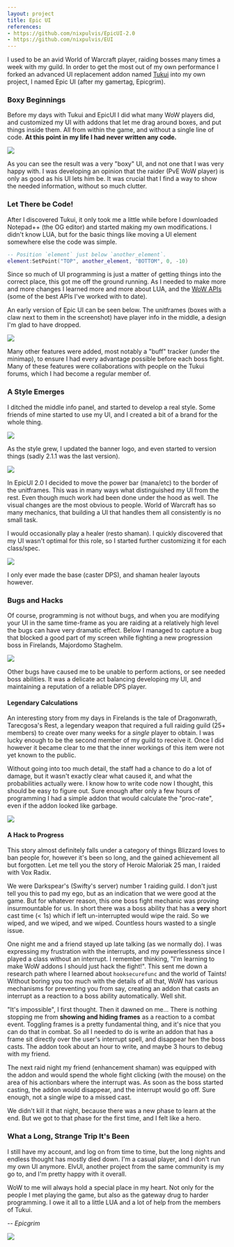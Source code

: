 ```yaml
---
layout: project
title: Epic UI
references:
- https://github.com/nixpulvis/EpicUI-2.0
- https://github.com/nixpulvis/EUI
---
```


I used to be an avid World of Warcraft player, raiding bosses many times a
week with my guild. In order to get the most out of my own performance I forked
an advanced UI replacement addon named [Tukui][tukui] into my own project, I
named Epic UI (after my gamertag, Epicgrim).

### Boxy Beginnings

Before my days with Tukui and EpicUI I did what many WoW players did, and
customized my UI with addons that let me drag around boxes, and put things
inside them. All from within the game, and without a single line of code.
**At this point in my life I had never written any code.**

![](/img/epic-ui/pretukui.jpg)

As you can see the result was a very "boxy" UI, and not one that I was very
happy with. I was developing an opinion that the raider (PvE WoW player) is
only as good as his UI lets him be. It was crucial that I find a way to show
the needed information, without so much clutter.

### Let There be Code!

After I discovered Tukui, it only took me a little while before I downloaded
Notepad++ (the OG editor) and started making my own modifications. I didn't
know LUA, but for the basic things like moving a UI element somewhere else the
code was simple.

```lua
-- Position `element` just below `another_element`.
element:SetPoint("TOP", another_element, "BOTTOM", 0, -10)
```

Since so much of UI programming is just a matter of getting things into the
correct place, this got me off the ground running. As I needed to make more and
more changes I learned more and more about LUA, and the [WoW APIs][wow-api]
(some of the best APIs I've worked with to date).

An early version of Epic UI can be seen below. The unitframes (boxes with a
claw next to them in the screenshot) have player info in the middle, a design
I'm glad to have dropped.

![](/img/epic-ui/early.jpg)

Many other features were added, most notably a "buff" tracker (under the
minimap), to ensure I had every advantage possible before each boss fight.
Many of these features were collaborations with people on the Tukui forums,
which I had become a regular member of.

### A Style Emerges

I ditched the middle info panel, and started to develop a real style. Some
friends of mine started to use my UI, and I created a bit of a brand for the
whole thing.

![](/img/epic-ui/epicui_banner_v1.jpg)

As the style grew, I updated the banner logo, and even started to version
things (sadly 2.1.1 was the last version).

![](/img/epic-ui/epicui_banner_v2.png)

In EpicUI 2.0 I decided to move the power bar (mana/etc) to the border of the
unitframes. This was in many ways what distinguished my UI from the rest. Even
though much work had been done under the hood as well. The visual changes are
the most obvious to people. World of Warcraft has so many mechanics, that
building a UI that handles them all consistently is no small task.

I would occasionally play a healer (resto shaman). I quickly discovered that my
UI wasn't optimal for this role, so I started further customizing it for each
class/spec.

![](/img/epic-ui/healing_uf.png)

I only ever made the base (caster DPS), and shaman healer layouts however.

### Bugs and Hacks

Of course, programming is not without bugs, and when you are modifying your UI
in the same time-frame as you are raiding at a relatively high level the bugs
can have very dramatic effect. Below I managed to capture a bug that blocked a
good part of my screen while fighting a new progression boss in Firelands,
Majordomo Staghelm.

![](/img/epic-ui/bug.jpg)

Other bugs have caused me to be unable to perform actions, or see needed boss
abilities. It was a delicate act balancing developing my UI, and maintaining
a reputation of a reliable DPS player.

#### Legendary Calculations

An interesting story from my days in Firelands is the tale of Dragonwrath,
Tarecgosa's Rest, a legendary weapon that required a full raiding guild (25+
members) to create over many weeks for a *single* player to obtain. I was lucky
enough to be the second member of my guild to receive it. Once I did however it
became clear to me that the inner workings of this item were not yet known to
the public.

Without going into too much detail, the staff had a chance to do
a lot of damage, but it wasn't exactly clear what caused it, and what the
probabilities actually were. I know how to write code now I thought, this
should be easy to figure out. Sure enough after only a few hours of programming
I had a simple addon that would calculate the "proc-rate", even if the addon
looked like garbage.

![](/img/epic-ui/dragonwrath.png)

#### A Hack to Progress

This story almost definitely falls under a category of things Blizzard loves to
ban people for, however it's been so long, and the gained achievement all but
forgotten. Let me tell you the story of Heroic Maloriak 25 man, I raided with
Vox Radix.

We were Darkspear's (Swifty's server) number 1 raiding guild. I don't just tell
you this to pad my ego, but as an indication that we were good at the game. But
for whatever reason, this one boss fight mechanic was proving insurmountable
for us. In short there was a boss ability that has a **very** short cast time
(< 1s) which if left un-interrupted would wipe the raid. So we wiped, and we
wiped, and we wiped. Countless hours wasted to a single issue.

One night me and a friend stayed up late talking (as we normally do). I was
expressing my frustration with the interrupts, and my powerlessness since I
played a class without an interrupt. I remember thinking, "I'm learning to
make WoW addons I should just hack the fight!". This sent me down a research
path where I learned about `hooksecurefunc` and the world of Taints! Without
boring you too much with the details of all that, WoW has various mechanisms
for preventing you from say, creating an addon that casts an interrupt as a
reaction to a boss ability automatically. Well shit.

"It's impossible", I first thought. Then it dawned on me... There is nothing
stopping me from **showing and hiding frames** as a reaction to a combat event.
Toggling frames is a pretty fundamental thing, and it's nice that you can do
that in combat. So all I needed to do is write an addon that has a frame sit
directly over the user's interrupt spell, and disappear hen the boss casts. The
addon took about an hour to write, and maybe 3 hours to debug with my friend.

The next raid night my friend (enhancement shaman) was equipped with the addon
and would spend the whole fight clicking (with the mouse) on the area of his
actionbars where the interrupt was. As soon as the boss started casting, the
addon would disappear, and the interrupt would go off. Sure enough, not a single
wipe to a missed cast.

We didn't kill it that night, because there was a new phase to learn at the
end. But we got to that phase for the first time, and I felt like a hero.

### What a Long, Strange Trip It's Been

I still have my account, and log on from time to time, but the long nights and
endless thought has mostly died down. I'm a casual player, and I don't run my own UI
anymore. ElvUI, another project from the same community is my go to, and I'm
pretty happy with it overall.

WoW to me will always hold a special place in my heart. Not only for the people
I met playing the game, but also as the gateway drug to harder programming. I
owe it all to a little LUA and a lot of help from the members of Tukui.

-- <cite>Epicgrim</cite>

![](/img/epic-ui/invincible.jpg)

[tukui]: https://www.tukui.org/
[wow-api]: http://wowprogramming.com/docs
